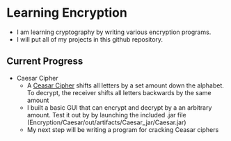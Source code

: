 # Learning Encryption
* I am learning cryptography by writing various encryption programs.
* I will put all of my projects in this github repository.

## Current Progress
* Caesar Cipher 
  * A [Ceasar Cipher](https://en.wikipedia.org/wiki/Caesar_cipher) shifts all letters by a set amount down the alphabet. To decrypt, the receiver shifts all letters backwards by the same amount
  * I built a basic GUI that can encrypt and decrypt by a an arbitrary amount. Test it out by by launching the included .jar file (Encryption/Caesar/out/artifacts/Caesar_jar/Caesar.jar)
  * My next step will be writing a program for cracking Ceasar ciphers 

